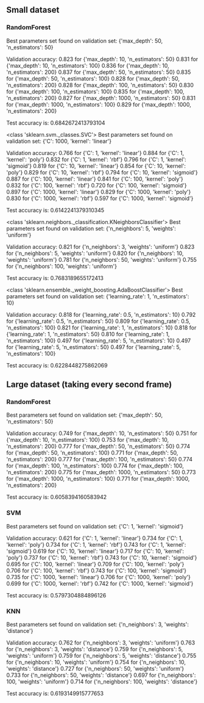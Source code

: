 ## Small dataset
### RandomForest
Best parameters set found on validation set:
{'max_depth': 50, 'n_estimators': 50}

Validation accuracy:
0.823  for {'max_depth': 10, 'n_estimators': 50}
0.831  for {'max_depth': 10, 'n_estimators': 100}
0.836  for {'max_depth': 10, 'n_estimators': 200}
0.837  for {'max_depth': 50, 'n_estimators': 50}
0.835  for {'max_depth': 50, 'n_estimators': 100}
0.828  for {'max_depth': 50, 'n_estimators': 200}
0.828  for {'max_depth': 100, 'n_estimators': 50}
0.830  for {'max_depth': 100, 'n_estimators': 100}
0.835  for {'max_depth': 100, 'n_estimators': 200}
0.827  for {'max_depth': 1000, 'n_estimators': 50}
0.831  for {'max_depth': 1000, 'n_estimators': 100}
0.829  for {'max_depth': 1000, 'n_estimators': 200}

Test accuracy is: 0.6842672413793104

<class 'sklearn.svm._classes.SVC'>
Best parameters set found on validation set:
{'C': 1000, 'kernel': 'linear'}

Validation accuracy:
0.766  for {'C': 1, 'kernel': 'linear'}
0.884  for {'C': 1, 'kernel': 'poly'}
0.832  for {'C': 1, 'kernel': 'rbf'}
0.796  for {'C': 1, 'kernel': 'sigmoid'}
0.819  for {'C': 10, 'kernel': 'linear'}
0.854  for {'C': 10, 'kernel': 'poly'}
0.829  for {'C': 10, 'kernel': 'rbf'}
0.794  for {'C': 10, 'kernel': 'sigmoid'}
0.887  for {'C': 100, 'kernel': 'linear'}
0.841  for {'C': 100, 'kernel': 'poly'}
0.832  for {'C': 100, 'kernel': 'rbf'}
0.720  for {'C': 100, 'kernel': 'sigmoid'}
0.897  for {'C': 1000, 'kernel': 'linear'}
0.829  for {'C': 1000, 'kernel': 'poly'}
0.830  for {'C': 1000, 'kernel': 'rbf'}
0.597  for {'C': 1000, 'kernel': 'sigmoid'}

Test accuracy is: 0.6142241379310345

<class 'sklearn.neighbors._classification.KNeighborsClassifier'>
Best parameters set found on validation set:
{'n_neighbors': 5, 'weights': 'uniform'}

Validation accuracy:
0.821  for {'n_neighbors': 3, 'weights': 'uniform'}
0.823  for {'n_neighbors': 5, 'weights': 'uniform'}
0.820  for {'n_neighbors': 10, 'weights': 'uniform'}
0.781  for {'n_neighbors': 50, 'weights': 'uniform'}
0.755  for {'n_neighbors': 100, 'weights': 'uniform'}

Test accuracy is: 0.7683189655172413

<class 'sklearn.ensemble._weight_boosting.AdaBoostClassifier'>
Best parameters set found on validation set:
{'learning_rate': 1, 'n_estimators': 10}

Validation accuracy:
0.818  for {'learning_rate': 0.5, 'n_estimators': 10}
0.792  for {'learning_rate': 0.5, 'n_estimators': 50}
0.809  for {'learning_rate': 0.5, 'n_estimators': 100}
0.821  for {'learning_rate': 1, 'n_estimators': 10}
0.818  for {'learning_rate': 1, 'n_estimators': 50}
0.810  for {'learning_rate': 1, 'n_estimators': 100}
0.497  for {'learning_rate': 5, 'n_estimators': 10}
0.497  for {'learning_rate': 5, 'n_estimators': 50}
0.497  for {'learning_rate': 5, 'n_estimators': 100}

Test accuracy is: 0.6228448275862069

## Large dataset (taking every second frame)
### RandomForest
Best parameters set found on validation set:
{'max_depth': 50, 'n_estimators': 50}

Validation accuracy:
0.749  for {'max_depth': 10, 'n_estimators': 50}
0.751  for {'max_depth': 10, 'n_estimators': 100}
0.753  for {'max_depth': 10, 'n_estimators': 200}
0.777  for {'max_depth': 50, 'n_estimators': 50}
0.774  for {'max_depth': 50, 'n_estimators': 100}
0.771  for {'max_depth': 50, 'n_estimators': 200}
0.777  for {'max_depth': 100, 'n_estimators': 50}
0.774  for {'max_depth': 100, 'n_estimators': 100}
0.774  for {'max_depth': 100, 'n_estimators': 200}
0.775  for {'max_depth': 1000, 'n_estimators': 50}
0.773  for {'max_depth': 1000, 'n_estimators': 100}
0.771  for {'max_depth': 1000, 'n_estimators': 200}

Test accuracy is: 0.6058394160583942

### SVM
Best parameters set found on validation set:
{'C': 1, 'kernel': 'sigmoid'}

Validation accuracy:
0.621  for {'C': 1, 'kernel': 'linear'}
0.734  for {'C': 1, 'kernel': 'poly'}
0.734  for {'C': 1, 'kernel': 'rbf'}
0.743  for {'C': 1, 'kernel': 'sigmoid'}
0.619  for {'C': 10, 'kernel': 'linear'}
0.717  for {'C': 10, 'kernel': 'poly'}
0.737  for {'C': 10, 'kernel': 'rbf'}
0.743  for {'C': 10, 'kernel': 'sigmoid'}
0.695  for {'C': 100, 'kernel': 'linear'}
0.709  for {'C': 100, 'kernel': 'poly'}
0.706  for {'C': 100, 'kernel': 'rbf'}
0.743  for {'C': 100, 'kernel': 'sigmoid'}
0.735  for {'C': 1000, 'kernel': 'linear'}
0.706  for {'C': 1000, 'kernel': 'poly'}
0.699  for {'C': 1000, 'kernel': 'rbf'}
0.742  for {'C': 1000, 'kernel': 'sigmoid'}

Test accuracy is: 0.5797304884896126

### KNN
Best parameters set found on validation set:
{'n_neighbors': 3, 'weights': 'distance'}

Validation accuracy:
0.762  for {'n_neighbors': 3, 'weights': 'uniform'}
0.763  for {'n_neighbors': 3, 'weights': 'distance'}
0.759  for {'n_neighbors': 5, 'weights': 'uniform'}
0.759  for {'n_neighbors': 5, 'weights': 'distance'}
0.755  for {'n_neighbors': 10, 'weights': 'uniform'}
0.754  for {'n_neighbors': 10, 'weights': 'distance'}
0.727  for {'n_neighbors': 50, 'weights': 'uniform'}
0.733  for {'n_neighbors': 50, 'weights': 'distance'}
0.697  for {'n_neighbors': 100, 'weights': 'uniform'}
0.714  for {'n_neighbors': 100, 'weights': 'distance'}

Test accuracy is: 0.6193149915777653
